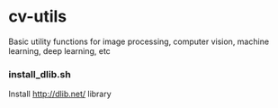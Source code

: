 # cv-utils
Basic utility functions for image processing, computer vision, machine learning, deep learning, etc

### install_dlib.sh
Install http://dlib.net/ library
